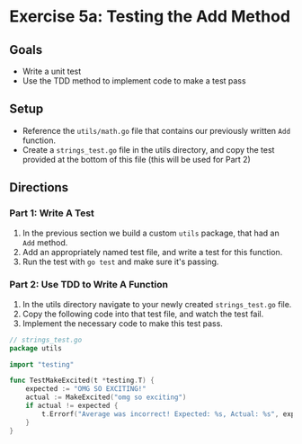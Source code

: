 # Exercise 5a: Testing the Add Method

## Goals

- Write a unit test
- Use the TDD method to implement code to make a test pass

## Setup

- Reference the `utils/math.go` file that contains our previously written `Add` function.
- Create a `strings_test.go` file in the utils directory, and copy the test provided at the bottom of this file (this will be used for Part 2)

## Directions

### Part 1: Write A Test

1. In the previous section we build a custom `utils` package, that had an `Add` method.
2. Add an appropriately named test file, and write a test for this function.
3. Run the test with `go test` and make sure it's passing.

### Part 2: Use TDD to Write A Function

1. In the utils directory navigate to your newly created `strings_test.go` file.
2. Copy the following code into that test file, and watch the test fail.
3. Implement the necessary code to make this test pass.

```go
// strings_test.go
package utils

import "testing"

func TestMakeExcited(t *testing.T) {
	expected := "OMG SO EXCITING!"
	actual := MakeExcited("omg so exciting")
	if actual != expected {
		t.Errorf("Average was incorrect! Expected: %s, Actual: %s", expected, actual)
	}
}
```
